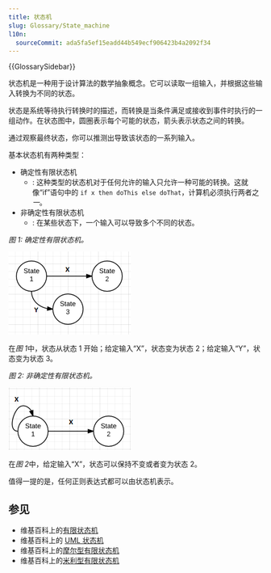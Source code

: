 ```yaml
---
title: 状态机
slug: Glossary/State_machine
l10n:
  sourceCommit: ada5fa5ef15eadd44b549ecf906423b4a2092f34
---
```


{{GlossarySidebar}}

状态机是一种用于设计算法的数学抽象概念。它可以读取一组输入，并根据这些输入转换为不同的状态。

状态是系统等待执行转换时的描述，而转换是当条件满足或接收到事件时执行的一组动作。在状态图中，圆圈表示每个可能的状态，箭头表示状态之间的转换。

通过观察最终状态，你可以推测出导致该状态的一系列输入。

基本状态机有两种类型：

- 确定性有限状态机
  - : 这种类型的状态机对于任何允许的输入只允许一种可能的转换。这就像“if”语句中的 `if x then doThis else doThat`，计算机必须执行两者之*一*。
- 非确定性有限状态机
  - : 在某些状态下，一个输入可以导致多个不同的状态。

_图 1: 确定性有限状态机。_

![这个状态机在输入 X 时从状态 1 转换为状态 2，在输入 Y 时从状态 1 转换为状态 3](statemachine1.png)

在*图 1*中，状态从状态 1 开始；给定输入“X”，状态变为状态 2；给定输入“Y”，状态变为状态 3。

_图 2: 非确定性有限状态机。_

![这个状态机在给定输入 X 时，或维持现有状态（状态 1），或转换为状态 2](statemachine2.png)

在*图 2*中，给定输入“X”，状态可以保持不变或者变为状态 2。

值得一提的是，任何正则表达式都可以由状态机表示。

## 参见

- 维基百科上的[有限状态机](https://zh.wikipedia.org/wiki/有限状态机)
- 维基百科上的 [UML 状态机](https://en.wikipedia.org/wiki/UML_state_machine)
- 维基百科上的[摩尔型有限状态机](https://zh.wikipedia.org/wiki/摩尔型有限状态机)
- 维基百科上的[米利型有限状态机](https://zh.wikipedia.org/wiki/米利型有限状态机)
